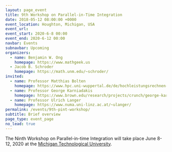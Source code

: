 ```yaml
---
layout: page_event
title: 9th Workshop on Parallel-in-Time Integration
date: 2018-05-12 08:00:00 +0000
event_location: Houghton, Michigan, USA
event_url: 
event_start: 2020-6-8 00:00
event_end: 2020-6-12 00:00
navbar: Events
subnavbar: Upcoming
organizers:
  - name: Benjamin W. Ong
    homepage: https://www.mathgeek.us
  - Jacob B. Schroder
    homepage: https://math.unm.edu/~schroder/
invited:
  - name: Professor Matthias Bolten
    homepage: https://www.hpc.uni-wuppertal.de/de/hochleistungsrechnen-swt/mitarbeiter/prof-dr-matthias-bolten.html
  - name: Professor George Karniadakis
    homepage: https://www.brown.edu/research/projects/crunch/george-karniadakis
  - name: Professor Ulrich Langer
    homepage: https://www.numa.uni-linz.ac.at/~ulanger/
permalink: /events/9th-pint-workshop/
subtitle: Brief overview
page_type: event_page
no_lead: true
---
```


The Ninth Workshop on Parallel-in-time Integration will take place June 8-12, 2020 at the [Michigan Technological University](https://www.mtu.edu/).

